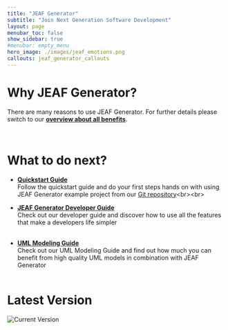 ```yaml
---
title: "JEAF Generator"
subtitle: "Join Next Generation Software Development"
layout: page
menubar_toc: false
show_sidebar: true
#menubar: empty_menu
hero_image: ./images/jeaf_emotions.png
callouts: jeaf_generator_callouts
---
```


# Why JEAF Generator?

There are many reasons to use JEAF Generator. For further details please switch to our [**overview about all benefits**](why/overview).

<br>

# What to do next?

* [**Quickstart Guide**](developer-guide/quickstart)<br>
  Follow the quickstart guide and do your first steps hands on with using JEAF Generator example project from our [Git repository](https://bitbucket.org/anaptecs/jeaf-generator-samples "https://bitbucket.org/anaptecs/jeaf-generator-samples")<br><br>

* [**JEAF Generator Developer Guide**](developer-guide)<br>
  Check out our developer guide and discover how to use all the features that make a developers life simpler<br><br>

* [**UML Modeling Guide**](uml-modeling-guide)<br>
  Check out our UML Modeling Guide and find out how much you can benefit from high quality UML models in combination with JEAF Generator<br><br>


# Latest Version

![Current Version](https://maven-badges.herokuapp.com/maven-central/com.anaptecs.jeaf.generator/jeaf-generator/badge.svg)
